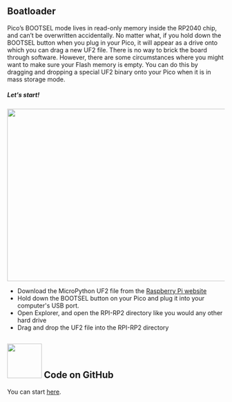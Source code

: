 ## Boatloader
Pico’s BOOTSEL mode lives in read-only memory inside the RP2040 chip, and can’t be overwritten accidentally. No matter what, if you hold down the BOOTSEL button when you plug in your Pico, it will appear as a drive onto which you can drag a new UF2 file. There is no way to brick the board through software. However, there are some circumstances where you might want to make sure your Flash memory is empty. You can do this by dragging and dropping a special UF2 binary onto your Pico when it is in mass storage mode.

##### Let's start!

<img src="https://user-images.githubusercontent.com/112697142/203794985-e073254f-8b41-41f4-8bf4-881ad45725aa.jpeg" width="600" height="400">



- Download the MicroPython UF2 file from the [Raspberry Pi website](https://www.raspberrypi.com/documentation/microcontrollers/raspberry-pi-pico.html#resetting-flash-memory)
- Hold down the BOOTSEL button on your Pico and plug it into your computer's USB port.
- Open Explorer, and open the RPI-RP2 directory like you would any other hard drive
- Drag and drop the UF2 file into the RPI-RP2 directory



## <img src="https://user-images.githubusercontent.com/112697142/203996612-835d1fad-e125-44e7-8f3c-1b46440e6333.png" width="80" height="80">  Code on GitHub 


 You can start [here](https://github.com/raspberrypi/pico-examples/blob/master/flash/nuke/nuke.c "here").

